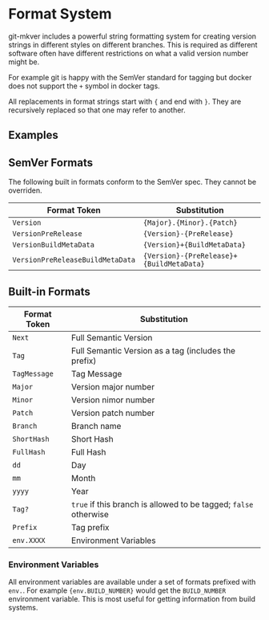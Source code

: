 # Format System

git-mkver includes a powerful string formatting system for creating version strings in different styles on different
branches. This is required as different software often have different restrictions on what a valid version number might be.

For example git is happy with the SemVer standard for tagging but docker does not support the `+` symbol in docker tags.

All replacements in format strings start with `{` and end with `}`. They are recursively replaced so that one may refer to another.

## Examples



## SemVer Formats

The following built in formats conform to the SemVer spec. They cannot be overriden.

| Format Token  | Substitution  |
| ------------- | ------------- |
| `Version` | `{Major}.{Minor}.{Patch}` |
| `VersionPreRelease` | `{Version}-{PreRelease}` |
| `VersionBuildMetaData` | `{Version}+{BuildMetaData}` |
| `VersionPreReleaseBuildMetaData` | `{Version}-{PreRelease}+{BuildMetaData}` |


## Built-in Formats 

| Format Token  | Substitution  |
| ------------- | ------------- |
| `Next` | Full Semantic Version |
| `Tag` | Full Semantic Version as a tag (includes the prefix) |
| `TagMessage` | Tag Message |
| `Major` | Version major number |
| `Minor` | Version nimor number |
| `Patch` | Version patch number |
| `Branch` | Branch name |
| `ShortHash` | Short Hash |
| `FullHash` | Full Hash |
| `dd` | Day |
| `mm` | Month |
| `yyyy` | Year |
| `Tag?` | `true` if this branch is allowed to be tagged; `false` otherwise |
| `Prefix` | Tag prefix |
| `env.XXXX` | Environment Variables |

### Environment Variables

All environment variables are available under a set of formats prefixed with `env.`.
For example `{env.BUILD_NUMBER}` would get the `BUILD_NUMBER` environment variable.
This is most useful for getting information from build systems.